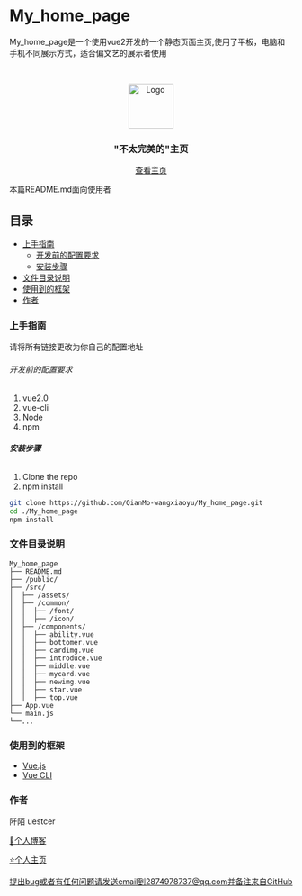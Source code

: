 

# My_home_page

My_home_page是一个使用vue2开发的一个静态页面主页,使用了平板，电脑和手机不同展示方式，适合偏文艺的展示者使用



<!-- PROJECT LOGO -->
<br />

<p align="center">
  <a>
    <img src="https://www.weiaini.xyz/wp-content/uploads/2020/06/未标题-11.png" alt="Logo" width="80" height="80">
  </a>

  <h3 align="center">"不太完美的"主页</h3>
  <p align="center">
    <a href="https://only.weiaini.xyz/">查看主页</a>
  </p>

</p>


 本篇README.md面向使用者
 
## 目录

- [上手指南](#上手指南)
  - [开发前的配置要求](#开发前的配置要求)
  - [安装步骤](#安装步骤)
- [文件目录说明](#文件目录说明)
- [使用到的框架](#使用到的框架)
- [作者](#作者)

### 上手指南

请将所有链接更改为你自己的配置地址



###### 开发前的配置要求

1. vue2.0
2. vue-cli
3. Node
4. npm

###### **安装步骤**

1. Clone the repo
2. npm install 

```sh
git clone https://github.com/QianMo-wangxiaoyu/My_home_page.git
cd ./My_home_page
npm install 
```

### 文件目录说明

```
My_home_page
├── README.md
├── /public/
├── /src/
│  ├── /assets/ 
│  ├── /common/
│  │  ├── /font/
│  │  ├── /icon/
│  ├── /components/
│  │  ├── ability.vue
│  │  ├── bottomer.vue
│  │  ├── cardimg.vue
│  │  ├── introduce.vue
│  │  ├── middle.vue
│  │  ├── mycard.vue
│  │  ├── newimg.vue
│  │  ├── star.vue
│  │  ├── top.vue
├── App.vue
└── main.js
└──...

```



### 使用到的框架

- [Vue.js](https://cn.vuejs.org/)
- [Vue CLI](https://cli.vuejs.org/)



### 作者

阡陌 uestcer

[🔗个人博客](https://www.weiaini.xyz/)

[⭐个人主页](https://only.weiaini.xyz/)

提出bug或者有任何问题请发送email到2874978737@qq.com并备注来自GitHub







